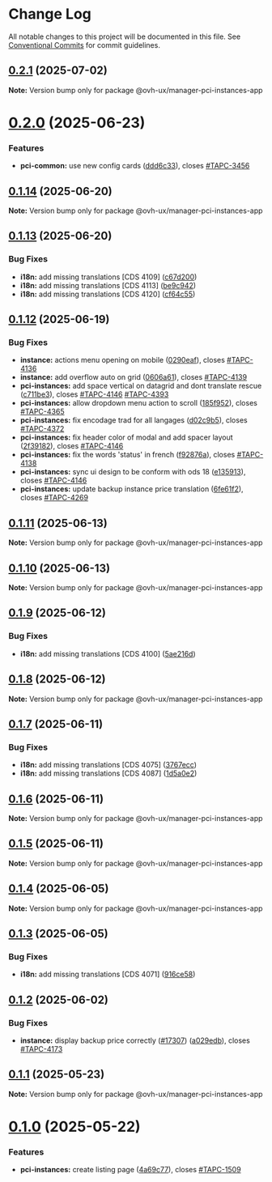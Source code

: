 # Change Log

All notable changes to this project will be documented in this file.
See [Conventional Commits](https://conventionalcommits.org) for commit guidelines.

## [0.2.1](https://github.com/ovh/manager/compare/@ovh-ux/manager-pci-instances-app@0.2.0...@ovh-ux/manager-pci-instances-app@0.2.1) (2025-07-02)

**Note:** Version bump only for package @ovh-ux/manager-pci-instances-app





# [0.2.0](https://github.com/ovh/manager/compare/@ovh-ux/manager-pci-instances-app@0.1.14...@ovh-ux/manager-pci-instances-app@0.2.0) (2025-06-23)


### Features

* **pci-common:** use new config cards ([ddd6c33](https://github.com/ovh/manager/commit/ddd6c33ddc65543fee27e30a3c3f02f6b319f13b)), closes [#TAPC-3456](https://github.com/ovh/manager/issues/TAPC-3456)





## [0.1.14](https://github.com/ovh/manager/compare/@ovh-ux/manager-pci-instances-app@0.1.13...@ovh-ux/manager-pci-instances-app@0.1.14) (2025-06-20)

**Note:** Version bump only for package @ovh-ux/manager-pci-instances-app





## [0.1.13](https://github.com/ovh/manager/compare/@ovh-ux/manager-pci-instances-app@0.1.12...@ovh-ux/manager-pci-instances-app@0.1.13) (2025-06-20)


### Bug Fixes

* **i18n:** add missing translations [CDS 4109] ([c67d200](https://github.com/ovh/manager/commit/c67d20020526d141fadd8487d78e6aaf902ec3eb))
* **i18n:** add missing translations [CDS 4113] ([be9c942](https://github.com/ovh/manager/commit/be9c9421f3e293cf914ad00f2f2c25f4da791efc))
* **i18n:** add missing translations [CDS 4120] ([cf64c55](https://github.com/ovh/manager/commit/cf64c55dc192aeeeb8be6fa3a764243337c6d5b3))





## [0.1.12](https://github.com/ovh/manager/compare/@ovh-ux/manager-pci-instances-app@0.1.11...@ovh-ux/manager-pci-instances-app@0.1.12) (2025-06-19)


### Bug Fixes

* **instance:** actions menu opening on mobile ([0290eaf](https://github.com/ovh/manager/commit/0290eaf3bf2e6fa9676e85aefe3d94c6103413ac)), closes [#TAPC-4136](https://github.com/ovh/manager/issues/TAPC-4136)
* **instance:** add overflow auto on grid ([0606a61](https://github.com/ovh/manager/commit/0606a612b38225a12a2d2dfe57f550ea8804671a)), closes [#TAPC-4139](https://github.com/ovh/manager/issues/TAPC-4139)
* **pci-instances:** add space vertical on datagrid and dont translate rescue ([c711be3](https://github.com/ovh/manager/commit/c711be38efae46d7c41f19a7a84e38f841dd884a)), closes [#TAPC-4146](https://github.com/ovh/manager/issues/TAPC-4146) [#TAPC-4393](https://github.com/ovh/manager/issues/TAPC-4393)
* **pci-instances:** allow dropdown menu action to scroll ([185f952](https://github.com/ovh/manager/commit/185f952489740417b0824a4d587db82a7a3ab611)), closes [#TAPC-4365](https://github.com/ovh/manager/issues/TAPC-4365)
* **pci-instances:** fix encodage trad for all langages ([d02c9b5](https://github.com/ovh/manager/commit/d02c9b5bdc69c2aebbb5721a9e58605fa9d50c43)), closes [#TAPC-4372](https://github.com/ovh/manager/issues/TAPC-4372)
* **pci-instances:** fix header color of modal and add spacer layout ([2f39182](https://github.com/ovh/manager/commit/2f39182e7ce7a29606391ef40e98905b56fb423b)), closes [#TAPC-4146](https://github.com/ovh/manager/issues/TAPC-4146)
* **pci-instances:** fix the words 'status' in french ([f92876a](https://github.com/ovh/manager/commit/f92876a8c0c9acbff90f2cd5a2c3f3eb53fec955)), closes [#TAPC-4138](https://github.com/ovh/manager/issues/TAPC-4138)
* **pci-instances:** sync ui design to be conform with ods 18 ([e135913](https://github.com/ovh/manager/commit/e135913bc9f8a0169c011d1e98dc6eb18b42b7b8)), closes [#TAPC-4146](https://github.com/ovh/manager/issues/TAPC-4146)
* **pci-instances:** update backup instance price translation ([6fe61f2](https://github.com/ovh/manager/commit/6fe61f280fe93b47a957a22e968a49eaf44b8304)), closes [#TAPC-4269](https://github.com/ovh/manager/issues/TAPC-4269)





## [0.1.11](https://github.com/ovh/manager/compare/@ovh-ux/manager-pci-instances-app@0.1.10...@ovh-ux/manager-pci-instances-app@0.1.11) (2025-06-13)

**Note:** Version bump only for package @ovh-ux/manager-pci-instances-app





## [0.1.10](https://github.com/ovh/manager/compare/@ovh-ux/manager-pci-instances-app@0.1.9...@ovh-ux/manager-pci-instances-app@0.1.10) (2025-06-13)

**Note:** Version bump only for package @ovh-ux/manager-pci-instances-app





## [0.1.9](https://github.com/ovh/manager/compare/@ovh-ux/manager-pci-instances-app@0.1.8...@ovh-ux/manager-pci-instances-app@0.1.9) (2025-06-12)


### Bug Fixes

* **i18n:** add missing translations [CDS 4100] ([5ae216d](https://github.com/ovh/manager/commit/5ae216d093757f9965fff45050251b7147c8d474))





## [0.1.8](https://github.com/ovh/manager/compare/@ovh-ux/manager-pci-instances-app@0.1.7...@ovh-ux/manager-pci-instances-app@0.1.8) (2025-06-12)

**Note:** Version bump only for package @ovh-ux/manager-pci-instances-app





## [0.1.7](https://github.com/ovh/manager/compare/@ovh-ux/manager-pci-instances-app@0.1.6...@ovh-ux/manager-pci-instances-app@0.1.7) (2025-06-11)


### Bug Fixes

* **i18n:** add missing translations [CDS 4075] ([3767ecc](https://github.com/ovh/manager/commit/3767ecc118a72aa312c3e3bc856454cb60c3f42a))
* **i18n:** add missing translations [CDS 4087] ([1d5a0e2](https://github.com/ovh/manager/commit/1d5a0e2ec2f652734a31bfd19c502cab443e809a))





## [0.1.6](https://github.com/ovh/manager/compare/@ovh-ux/manager-pci-instances-app@0.1.5...@ovh-ux/manager-pci-instances-app@0.1.6) (2025-06-11)

**Note:** Version bump only for package @ovh-ux/manager-pci-instances-app





## [0.1.5](https://github.com/ovh/manager/compare/@ovh-ux/manager-pci-instances-app@0.1.4...@ovh-ux/manager-pci-instances-app@0.1.5) (2025-06-11)

**Note:** Version bump only for package @ovh-ux/manager-pci-instances-app





## [0.1.4](https://github.com/ovh/manager/compare/@ovh-ux/manager-pci-instances-app@0.1.3...@ovh-ux/manager-pci-instances-app@0.1.4) (2025-06-05)

**Note:** Version bump only for package @ovh-ux/manager-pci-instances-app





## [0.1.3](https://github.com/ovh/manager/compare/@ovh-ux/manager-pci-instances-app@0.1.2...@ovh-ux/manager-pci-instances-app@0.1.3) (2025-06-05)


### Bug Fixes

* **i18n:** add missing translations [CDS 4071] ([916ce58](https://github.com/ovh/manager/commit/916ce58af7bcad5e4d5b2ce655deb0bf7ab578a4))





## [0.1.2](https://github.com/ovh/manager/compare/@ovh-ux/manager-pci-instances-app@0.1.1...@ovh-ux/manager-pci-instances-app@0.1.2) (2025-06-02)


### Bug Fixes

* **instance:** display backup price correctly ([#17307](https://github.com/ovh/manager/issues/17307)) ([a029edb](https://github.com/ovh/manager/commit/a029edb79a3e2fd4814ba97d13ac9c28c56a4242)), closes [#TAPC-4173](https://github.com/ovh/manager/issues/TAPC-4173)





## [0.1.1](https://github.com/ovh/manager/compare/@ovh-ux/manager-pci-instances-app@0.1.0...@ovh-ux/manager-pci-instances-app@0.1.1) (2025-05-23)

**Note:** Version bump only for package @ovh-ux/manager-pci-instances-app





# [0.1.0](https://github.com/ovh/manager/compare/@ovh-ux/manager-pci-instances-app@0.0.0...@ovh-ux/manager-pci-instances-app@0.1.0) (2025-05-22)


### Features

* **pci-instances:** create listing page ([4a69c77](https://github.com/ovh/manager/commit/4a69c772f3477a19cbf4ede491ec113d0ce17151)), closes [#TAPC-1509](https://github.com/ovh/manager/issues/TAPC-1509)
